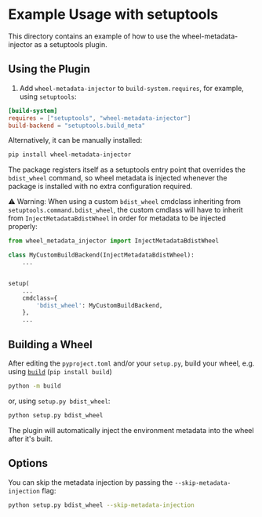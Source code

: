 # Example Usage with setuptools

This directory contains an example of how to use the wheel-metadata-injector as a setuptools plugin.

## Using the Plugin

1. Add `wheel-metadata-injector` to `build-system.requires`, for example, using `setuptools`:

```toml
[build-system]
requires = ["setuptools", "wheel-metadata-injector"]
build-backend = "setuptools.build_meta"
```

Alternatively, it can be manually installed:

```bash
pip install wheel-metadata-injector
```

The package registers itself as a setuptools entry point that overrides the `bdist_wheel` command,
so wheel metadata is injected whenever the package is installed with no extra configuration required.

⚠️ Warning: When using a custom `bdist_wheel` cmdclass inheriting from `setuptools.command.bdist_wheel`,
the custom cmdlass will have to inherit from `InjectMetadataBdistWheel` in order for metadata to be
injected properly:

```python
from wheel_metadata_injector import InjectMetadataBdistWheel

class MyCustomBuildBackend(InjectMetadataBdistWheel):
    ...


setup(
    ...
    cmdclass={
        'bdist_wheel': MyCustomBuildBackend,
    },
    ...
```

## Building a Wheel

After editing the `pyproject.toml` and/or your `setup.py`, build your wheel, e.g. using [`build`](https://pypi.org/project/build/) (`pip install build`)

```bash
python -m build
```

or, using `setup.py bdist_wheel`:

```bash
python setup.py bdist_wheel
```

The plugin will automatically inject the environment metadata into the wheel after it's built.

## Options

You can skip the metadata injection by passing the `--skip-metadata-injection` flag:

```bash
python setup.py bdist_wheel --skip-metadata-injection
```
